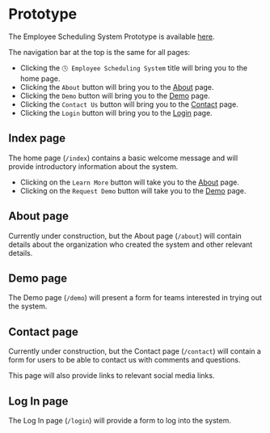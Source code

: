 # Prototype

The Employee Scheduling System Prototype is available [here](https://phentnil.github.io/prototype/).

The navigation bar at the top is the same for all pages:

- Clicking the `🕓 Employee Scheduling System` title will bring you to the home page.
- Clicking the `About` button will bring you to the [About](#about-page) page.
- Clicking the `Demo` button will bring you to the [Demo](#demo-page) page.
- Clicking the `Contact Us` button will bring you to the [Contact](#contact-page) page.
- Clicking the `Login` button will bring you to the [Login](#log-in-page) page.

## Index page

The home page (`/index`) contains a basic welcome message and will provide introductory information about the system.

- Clicking on the `Learn More` button will take you to the [About](#about-page) page.
- Clicking on the `Request Demo` button will take you to the [Demo](#demo-page) page.

## About page

Currently under construction, but the About page (`/about`) will contain details about the organization who created the system and other relevant details.

## Demo page

The Demo page (`/demo`) will present a form for teams interested in trying out the system.

## Contact page

Currently under construction, but the Contact page (`/contact`) will contain a form for users to be able to contact us with comments and questions.

This page will also provide links to relevant social media links.

## Log In page

The Log In page (`/login`) will provide a form to log into the system.
